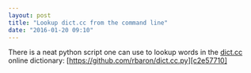 ```yaml
---
layout: post
title: "Lookup dict.cc from the command line"
date: "2016-01-20 09:10"
---
```

There is a neat python script one can use to lookup words in the [dict.cc][f17080d9] online dictionary: [https://github.com/rbaron/dict.cc.py][c2e57710]

  [f17080d9]: http://dict.cc "dict.cc"
  [c2e57710]: https://github.com/rbaron/dict.cc.py "https://github.com/rbaron/dict.cc.py"

